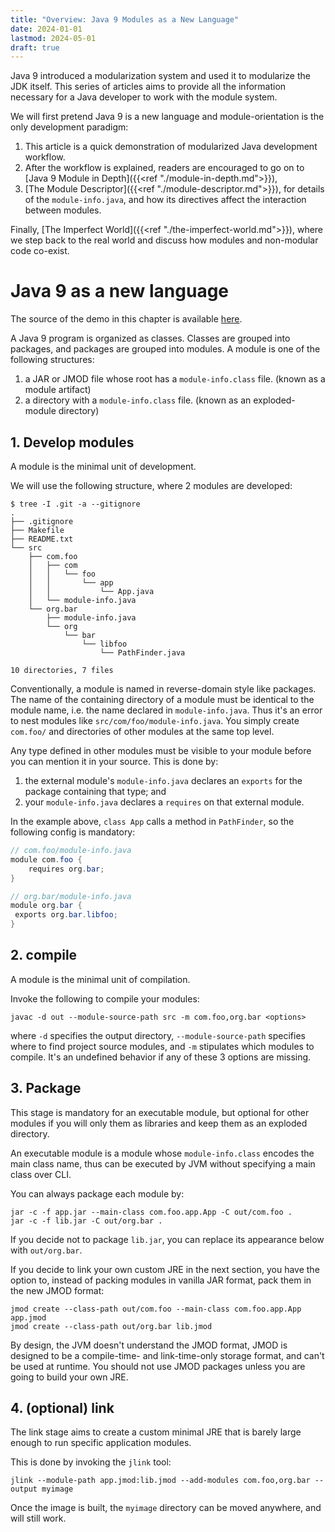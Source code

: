 ```yaml
---
title: "Overview: Java 9 Modules as a New Language"
date: 2024-01-01
lastmod: 2024-05-01
draft: true
---
```


Java 9 introduced a modularization system and used it to modularize the JDK itself.
This series of articles aims to provide all the information necessary for a Java developer to work with the module system.

We will first pretend Java 9 is a new language and module-orientation is the only development paradigm:
1. This article is a quick demonstration of modularized Java development workflow.
2. After the workflow is explained, readers are encouraged to go on to [Java 9 Module in Depth]({{<ref "./module-in-depth.md">}}),
3. [The Module Descriptor]({{<ref "./module-descriptor.md">}}), for details of the `module-info.java`, and how its directives affect the interaction between modules.

Finally, [The Imperfect World]({{<ref "./the-imperfect-world.md">}}), where we step back to the real world and discuss how modules and non-modular code co-exist.

Java 9 as a new language
==============

The source of the demo in this chapter is available [here](https://github.com/cesun00/cesunio-java-9-module-demo).

A Java 9 program is organized as classes.
Classes are grouped into packages, and packages are grouped into modules.
A module is one of the following structures:

1. a JAR or JMOD file whose root has a `module-info.class` file. (known as a module artifact)
2. a directory with a `module-info.class` file. (known as an exploded-module directory)

## 1. Develop modules

A module is the minimal unit of development.

We will use the following structure, where 2 modules are developed:

```
$ tree -I .git -a --gitignore
.
├── .gitignore
├── Makefile
├── README.txt
└── src
    ├── com.foo
    │   ├── com
    │   │   └── foo
    │   │       └── app
    │   │           └── App.java
    │   └── module-info.java
    └── org.bar
        ├── module-info.java
        └── org
            └── bar
                └── libfoo
                    └── PathFinder.java

10 directories, 7 files
```

Conventionally, a module is named in reverse-domain style like packages. The name of the containing directory of a module must be identical to the module name, i.e. the name declared in `module-info.java`. Thus it's an error to nest modules like `src/com/foo/module-info.java`. You simply create `com.foo/` and directories of other modules at the same top level.

Any type defined in other modules must be visible to your module before you can mention it in your source.
This is done by:
1. the external module's `module-info.java` declares an `exports` for the package containing that type; and
2. your `module-info.java` declares a `requires` on that external module.

In the example above, `class App` calls a method in `PathFinder`, so the following config is mandatory:

```java
// com.foo/module-info.java
module com.foo {
    requires org.bar;
}

// org.bar/module-info.java
module org.bar {
 exports org.bar.libfoo;
}
```

## 2. compile

A module is the minimal unit of compilation.

Invoke the following to compile your modules:

```
javac -d out --module-source-path src -m com.foo,org.bar <options>
```

where `-d` specifies the output directory, `--module-source-path` specifies where to find project source modules,
 and `-m` stipulates which modules to compile. It's an undefined behavior if any of these 3 options are missing.

## 3. Package

This stage is mandatory for an executable module, but optional for other modules if you will only them as libraries and keep them as an exploded directory.

An executable module is a module whose `module-info.class` encodes the main class name, thus can be executed by JVM without specifying a main class over CLI.

You can always package each module by:

```
jar -c -f app.jar --main-class com.foo.app.App -C out/com.foo .
jar -c -f lib.jar -C out/org.bar .
```

If you decide not to package `lib.jar`, you can replace its appearance below with `out/org.bar`.

If you decide to link your own custom JRE in the next section, you have the option to, instead of packing modules in vanilla JAR format, pack them in the new JMOD format:

```
jmod create --class-path out/com.foo --main-class com.foo.app.App app.jmod
jmod create --class-path out/org.bar lib.jmod
```

By design, the JVM doesn't understand the JMOD format,
JMOD is designed to be a compile-time- and link-time-only storage format, and can't be used at runtime.
You should not use JMOD packages unless you are going to build your own JRE.

## 4. (optional) link

The link stage aims to create a custom minimal JRE that is barely large enough to run specific application modules.

This is done by invoking the `jlink` tool:

```
jlink --module-path app.jmod:lib.jmod --add-modules com.foo,org.bar --output myimage
```

Once the image is built, the `myimage` directory can be moved anywhere, and will still work.

